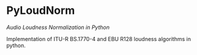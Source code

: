 # PyLoudNorm
*Audio Loudness Normalization in Python*

Implementation of ITU-R BS.1770-4 and EBU R128 loudness algorithms in python. 